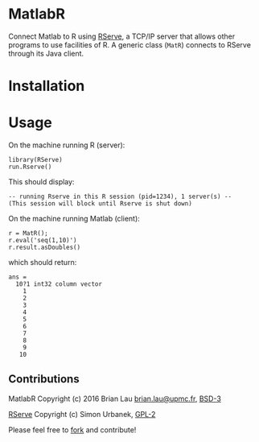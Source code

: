# MatlabR
Connect Matlab to R using [RServe](https://rforge.net/Rserve/), a TCP/IP server that allows other programs to use facilities of R. A generic class (`MatR`) connects to RServe through its Java client.

# Installation

# Usage
On the machine running R (server):
```
library(RServe)
run.Rserve()
```
This should display:
```
-- running Rserve in this R session (pid=1234), 1 server(s) --
(This session will block until Rserve is shut down)
```
On the machine running Matlab (client):
```
r = MatR();
r.eval('seq(1,10)')
r.result.asDoubles()
```
which should return:
```
ans =
  10?1 int32 column vector
    1
    2
    3
    4
    5
    6
    7
    8
    9
   10
```

Contributions
--------------------------------
MatlabR Copyright (c) 2016 Brian Lau [brian.lau@upmc.fr](mailto:brian.lau@upmc.fr), [BSD-3](https://github.com/brian-lau/MatlabR/blob/master/LICENSE.txt)

[RServe](https://rforge.net/Rserve/) Copyright (c) Simon Urbanek, [GPL-2](https://www.gnu.org/licenses/old-licenses/gpl-2.0.en.html)

Please feel free to [fork](https://github.com/brian-lau/MatlabR/fork) and contribute!
